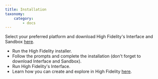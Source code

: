```yaml
---
title: Installation
taxonomy:
    category:
        - docs
---
```


Select your preferred platform and download High Fidelity's Interface and Sandbox [here](https://highfidelity.com/download). 


* Run the High Fidelity installer.
* Follow the prompts and complete the installation (don't forget to download Interface and Sandbox).
* Run High Fidelity's Interface. 
* Learn how you can create and explore in High Fidelity [here](../../../create-and-explore). 

